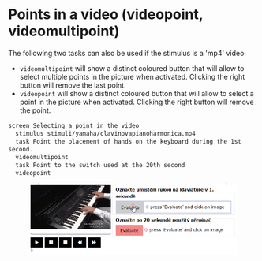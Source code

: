 # Points in a video (videopoint, videomultipoint)

The following two tasks can also be used if the stimulus is a 'mp4' video:

* `videomultipoint` will show a distinct coloured button that will allow to select multiple points in the picture when activated. Clicking the right button will remove the last point.
* `videopoint` will show a distinct coloured button that will allow to select a point in the picture when activated. Clicking the right button will remove the point.

```
screen Selecting a point in the video
  stimulus stimuli/yamaha/clavinovapianoharmonica.mp4
  task Point the placement of hands on the keyboard during the 1st second.
  videomultipoint
  task Point to the switch used at the 20th second
  videopoint
```

<figure><img src="../../.gitbook/assets/firefox_CRCaKGiPnE.gif" alt=""><figcaption></figcaption></figure>
